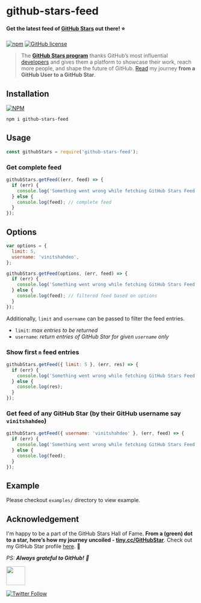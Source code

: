 # github-stars-feed

#### Get the latest feed of [GitHub Stars](https://stars.github.com/profiles/) out there! ⭐

[![npm](https://img.shields.io/npm/v/github-stars-feed?logo=npm)](https://www.npmjs.com/package/github-stars-feed) [![GitHub license](https://img.shields.io/github/license/vinitshahdeo/github-stars-feed?logo=github)](https://github.com/vinitshahdeo/github-stars-feed/blob/main/LICENSE)


> The **[GitHub Stars program](https://stars.github.com/)** thanks GitHub’s most influential [developers](https://stars.github.com/profiles/) and gives them a platform to showcase their work, reach more people, and shape the future of GitHub. [Read](https://dev.to/vinitshahdeo/milepost-from-a-github-user-to-a-github-star-2o36) my journey **from a GitHub User to a GitHub Star**.

## Installation

[![NPM](https://nodei.co/npm/github-stars-feed.png?compact=true)](https://www.npmjs.com/package/github-stars-feed)

```bash
npm i github-stars-feed
```

## Usage

```js
const githubStars = require('github-stars-feed');
```

### Get complete feed
```js
githubStars.getFeed((err, feed) => {
  if (err) {
    console.log('Something went wrong while fetching GitHub Stars Feed');
  } else {
    console.log(feed); // complete feed
  }
});
```

## Options

```js
var options = {
  limit: 5,
  username: 'vinitshahdeo',
};

githubStars.getFeed(options, (err, feed) => {
  if (err) {
    console.log('Something went wrong while fetching GitHub Stars Feed');
  } else {
    console.log(feed); // filtered feed based on options
  }
});
```

Additionally, `limit` and `username` can be passed to filter the feed entries.

- `limit`: _max entries to be returned_
- `username`: _return entries of GitHub Star for given `username` only_

### Show first `n` feed entries

```js
githubStars.getFeed({ limit: 5 }, (err, res) => {
  if (err) {
    console.log('Something went wrong while fetching GitHub Stars Feed');
  } else {
    console.log(res);
  }
});
```

### Get feed of any GitHub Star (by their GitHub username say `vinitshahdeo`)

```js
githubStars.getFeed({ username: 'vinitshahdeo' }, (err, feed) => {
  if (err) {
    console.log('Something went wrong while fetching GitHub Stars Feed');
  } else {
    console.log(feed);
  }
});
```
## Example

Please checkout `examples/` directory to view example.

## Acknowledgement

I'm happy to be a part of the GitHub Stars Hall of Fame. **From a (green) dot to a star, here’s how my journey uncoiled - [tiny.cc/GitHubStar](https://tiny.cc/GitHubStar)**. Check out my GitHub Star profile [here](https://stars.github.com/profiles/vinitshahdeo/). 🌟

*PS: **Always grateful to GitHub!** 🖤*

<a href='https://stars.github.com/profiles/vinitshahdeo/'><img src='https://github.blog/wp-content/uploads/2020/09/github-stars-logo_Color.png' width='50px' height='50px' /></a>

[![Twitter Follow](https://img.shields.io/twitter/follow/Vinit_Shahdeo?style=social)](https://twitter.com/Vinit_Shahdeo)

